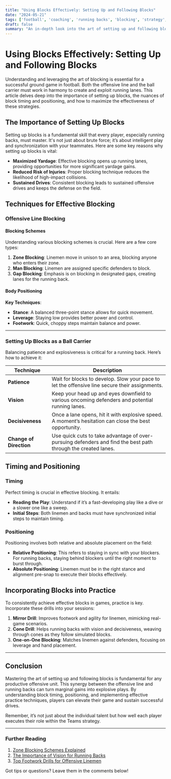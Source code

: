 ```yaml
---
title: "Using Blocks Effectively: Setting Up and Following Blocks"
date: "2024-05-21"
tags: ['football', 'coaching', 'running backs', 'blocking', 'strategy', 'offensive line', 'technique', 'tips', 'tricks']
draft: false
summary: "An in-depth look into the art of setting up and following blocks in football, highlighting the crucial timing, positioning, and strategies to create successful running lanes."
---
```


# Using Blocks Effectively: Setting Up and Following Blocks

Understanding and leveraging the art of blocking is essential for a successful ground game in football. Both the offensive line and the ball carrier must work in harmony to create and exploit running lanes. This article delves deep into the importance of setting up blocks, the nuances of block timing and positioning, and how to maximize the effectiveness of these strategies.

## The Importance of Setting Up Blocks

Setting up blocks is a fundamental skill that every player, especially running backs, must master. It's not just about brute force; it’s about intelligent play and synchronization with your teammates. Here are some key reasons why setting up blocks is vital:

- **Maximized Yardage**: Effective blocking opens up running lanes, providing opportunities for more significant yardage gains.
- **Reduced Risk of Injuries**: Proper blocking technique reduces the likelihood of high-impact collisions.
- **Sustained Drives**: Consistent blocking leads to sustained offensive drives and keeps the defense on the field.

## Techniques for Effective Blocking

### Offensive Line Blocking 

#### Blocking Schemes

Understanding various blocking schemes is crucial. Here are a few core types:

1. **Zone Blocking**: Linemen move in unison to an area, blocking anyone who enters their zone.
2. **Man Blocking**: Linemen are assigned specific defenders to block.
3. **Gap Blocking**: Emphasis is on blocking in designated gaps, creating lanes for the running back.

#### Body Positioning

**Key Techniques**:
- **Stance**: A balanced three-point stance allows for quick movement.
- **Leverage**: Staying low provides better power and control.
- **Footwork**: Quick, choppy steps maintain balance and power.

---

### Setting Up Blocks as a Ball Carrier

Balancing patience and explosiveness is critical for a running back. Here’s how to achieve it:

| Technique        | Description                                                                                                                                               |
|------------------|-----------------------------------------------------------------------------------------------------------------------------------------------------------|
| **Patience**     | Wait for blocks to develop. Slow your pace to let the offensive line secure their assignments.                                                             |
| **Vision**       | Keep your head up and eyes downfield to various oncoming defenders and potential running lanes.                                                            |
| **Decisiveness** | Once a lane opens, hit it with explosive speed. A moment’s hesitation can close the best opportunity.                                                      |
| **Change of Direction** | Use quick cuts to take advantage of over-pursuing defenders and find the best path through the created lanes.                                     |

## Timing and Positioning

### Timing

Perfect timing is crucial in effective blocking. It entails:

- **Reading the Play**: Understand if it’s a fast-developing play like a dive or a slower one like a sweep.
- **Initial Steps**: Both linemen and backs must have synchronized initial steps to maintain timing.

### Positioning

Positioning involves both relative and absolute placement on the field:

- **Relative Positioning**: This refers to staying in sync with your blockers. For running backs, staying behind blockers until the right moment to burst through.
- **Absolute Positioning**: Linemen must be in the right stance and alignment pre-snap to execute their blocks effectively.

## Incorporating Blocks into Practice

To consistently achieve effective blocks in games, practice is key. Incorporate these drills into your sessions:

1. **Mirror Drill**: Improves footwork and agility for linemen, mimicking real-game scenarios.
2. **Cone Drill**: Helps running backs with vision and decisiveness, weaving through cones as they follow simulated blocks.
3. **One-on-One Blocking**: Matches linemen against defenders, focusing on leverage and hand placement.

---

## Conclusion 

Mastering the art of setting up and following blocks is fundamental for any productive offensive unit. This synergy between the offensive line and running backs can turn marginal gains into explosive plays. By understanding block timing, positioning, and implementing effective practice techniques, players can elevate their game and sustain successful drives.

Remember, it’s not just about the individual talent but how well each player executes their role within the Teams strategy.

---

### Further Reading

1. [Zone Blocking Schemes Explained](#)
2. [The Importance of Vision for Running Backs](#)
3. [Top Footwork Drills for Offensive Linemen](#)

Got tips or questions? Leave them in the comments below!

```